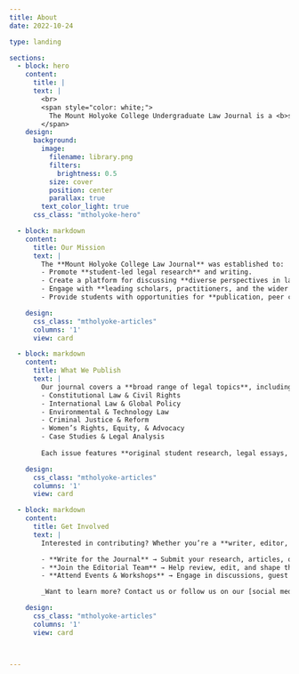 ```yaml
---
title: About
date: 2022-10-24

type: landing

sections:
  - block: hero
    content:
      title: |
      text: |
        <br>
        <span style="color: white;">
          The Mount Holyoke College Undergraduate Law Journal is a <b>student-led publication</b>  dedicated to fostering legal scholarship and critical discussion. Through research, analysis, and engagement, we seek to <b style="color: white; background-color: #002D62">elevate the voices of Mount Holyoke College students </b> in the field of legal scholarship.
        </span>
    design:
      background:
        image:
          filename: library.png
          filters:
            brightness: 0.5
          size: cover
          position: center
          parallax: true
        text_color_light: true
      css_class: "mtholyoke-hero"

  - block: markdown
    content:
      title: Our Mission
      text: |
        The **Mount Holyoke College Law Journal** was established to:
        - Promote **student-led legal research** and writing.
        - Create a platform for discussing **diverse perspectives in law, policy, and justice**.
        - Engage with **leading scholars, practitioners, and the wider legal community**.
        - Provide students with opportunities for **publication, peer collaboration, and professional development**.

    design:
      css_class: "mtholyoke-articles"
      columns: '1'
      view: card

  - block: markdown
    content:
      title: What We Publish
      text: |
        Our journal covers a **broad range of legal topics**, including:
        - Constitutional Law & Civil Rights
        - International Law & Global Policy
        - Environmental & Technology Law
        - Criminal Justice & Reform
        - Women’s Rights, Equity, & Advocacy
        - Case Studies & Legal Analysis
        
        Each issue features **original student research, legal essays, case commentaries, and policy reviews.**

    design:
      css_class: "mtholyoke-articles"
      columns: '1'
      view: card

  - block: markdown
    content:
      title: Get Involved
      text: |
        Interested in contributing? Whether you’re a **writer, editor, researcher, or legal enthusiast**, we welcome all students passionate about legal studies.

        - **Write for the Journal** → Submit your research, articles, or legal insights.
        - **Join the Editorial Team** → Help review, edit, and shape the publication.
        - **Attend Events & Workshops** → Engage in discussions, guest lectures, and networking.

        _Want to learn more? Contact us or follow us on our [social media channels](https://www.instagram.com/mhclawjournal/)!_

    design:
      css_class: "mtholyoke-articles"
      columns: '1'
      view: card



---
```

